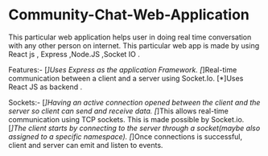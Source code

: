 # Community-Chat-Web-Application
This particular web application helps user in doing real time conversation with any other person on internet.
This particular web app is made by using React js , Express ,Node.JS ,Socket IO .


Features:-
[*]Uses Express as the application Framework.
[*]Real-time communication between a client and a server using Socket.Io.
[*]Uses React JS as backend .

Sockets:-
[*]Having an active connection opened between the client and the server so client can send and receive data.
[*]This allows real-time communication using TCP sockets. This is made possible by Socket.io.
[*]The client starts by connecting to the server through a socket(maybe also assigned to a specific namespace).
[*]Once connections is successful, client and server can emit and listen to events.

